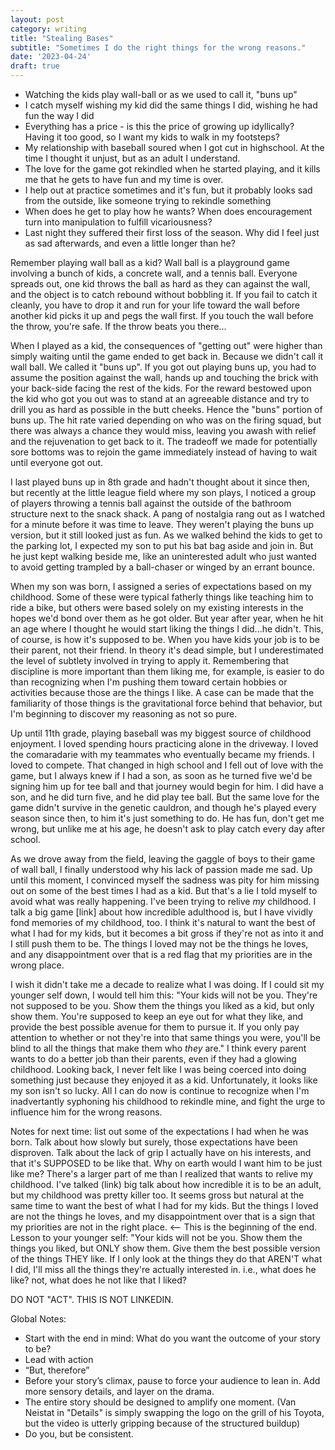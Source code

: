 ```yaml
---
layout: post
category: writing
title: "Stealing Bases"
subtitle: "Sometimes I do the right things for the wrong reasons."
date: '2023-04-24'
draft: true
---
```


- Watching the kids play wall-ball or as we used to call it, "buns up"
- I catch myself wishing my kid did the same things I did, wishing he had fun the way I did
- Everything has a price - is this the price of growing up idyllically? Having it too good, so I want my kids to walk in my footsteps?
- My relationship with baseball soured when I got cut in highschool. At the time I thought it unjust, but as an adult I understand.
- The love for the game got rekindled when he started playing, and it kills me that he gets to have fun and my time is over.
- I help out at practice sometimes and it's fun, but it probably looks sad from the outside, like someone trying to rekindle something
- When does he get to play how he wants? When does encouragement turn into manipulation to fulfill vicariousness?
- Last night they suffered their first loss of the season. Why did I feel just as sad afterwards, and even a little longer than he?

Remember playing wall ball as a kid? Wall ball is a playground game involving a bunch of kids, a concrete wall, and a tennis ball. Everyone spreads out, one kid throws the ball as hard as they can against the wall, and the object is to catch rebound without bobbling it. If you fail to catch it cleanly, you have to drop it and run for your life toward the wall before another kid picks it up and pegs the wall first. If you touch the wall before the throw, you're safe. If the throw beats you there...

When I played as a kid, the consequences of "getting out" were higher than simply waiting until the game ended to get back in. Because we didn't call it wall ball. We called it "buns up". If you got out playing buns up, you had to assume the position against the wall, hands up and touching the brick with your back-side facing the rest of the kids. For the reward bestowed upon the kid who got you out was to stand at an agreeable distance and try to drill you as hard as possible in the butt cheeks. Hence the "buns" portion of buns up. The hit rate varied depending on who was on the firing squad, but there was always a chance they would miss, leaving you awash with relief and the rejuvenation to get back to it. The tradeoff we made for potentially sore bottoms was to rejoin the game immediately instead of having to wait until everyone got out.

I last played buns up in 8th grade and hadn't thought about it since then, but recently at the little league field where my son plays, I noticed a group of players throwing a tennis ball against the outside of the bathroom structure next to the snack shack. A pang of nostalgia rang out as I watched for a minute before it was time to leave. They weren't playing the buns up version, but it still looked just as fun. As we walked behind the kids to get to the parking lot, I expected my son to put his bat bag aside and join in. But he just kept walking beside me, like an uninterested adult who just wanted to avoid getting trampled by a ball-chaser or winged by an errant bounce.

When my son was born, I assigned a series of expectations based on my childhood. Some of these were typical fatherly things like teaching him to ride a bike, but others were based solely on my existing interests in the hopes we'd bond over them as he got older. But year after year, when he hit an age where I thought he would start liking the things I did...he didn't. This, of course, is how it's supposed to be. When you have kids your job is to be their parent, not their friend. In theory it's dead simple, but I underestimated the level of subtlety involved in trying to apply it. Remembering that discipline is more important than them liking me, for example, is easier to do than recognizing when I'm pushing them toward certain hobbies or activities because those are the things I like. A case can be made that the familiarity of those things is the gravitational force behind that behavior, but I'm beginning to discover my reasoning as not so pure.

Up until 11th grade, playing baseball was my biggest source of childhood enjoyment. I loved spending hours practicing alone in the driveway. I loved the comaradarie with my teammates who eventually became my friends. I loved to compete. That changed in high school and I fell out of love with the game, but I always knew if I had a son, as soon as he turned five we'd be signing him up for tee ball and that journey would begin for him. I did have a son, and he did turn five, and he did play tee ball. But the same love for the game didn't survive in the genetic cauldron, and though he's played every season since then, to him it's just something to do. He has fun, don't get me wrong, but unlike me at his age, he doesn't ask to play catch every day after school.

As we drove away from the field, leaving the gaggle of boys to their game of wall ball, I finally understood why his lack of passion made me sad. Up until this moment, I convinced myself the sadness was pity for him missing out on some of the best times I had as a kid. But that's a lie I told myself to avoid what was really happening. I've been trying to relive _my_ childhood. I talk a big game [link] about how incredible adulthood is, but I have vividly fond memories of my childhood, too. I think it's natural to want the best of what I had for my kids, but it becomes a bit gross if they're not as into it and I still push them to be. The things I loved may not be the things he loves, and any disappointment over that is a red flag that my priorities are in the wrong place.

I wish it didn't take me a decade to realize what I was doing. If I could sit my younger self down, I would tell him this: "Your kids will not be you. They're not supposed to be you. Show them the things you liked as a kid, but only show them. You're supposed to keep an eye out for what they like, and provide the best possible avenue for them to pursue it. If you only pay attention to whether or not they're into that same things you were, you'll be blind to all the things that make them who _they_ are." I think every parent wants to do a better job than their parents, even if they had a glowing childhood. Looking back, I never felt like I was being coerced into doing something just because they enjoyed it as a kid. Unfortunately, it looks like my son isn't so lucky. All I can do now is continue to recognize when I'm inadvertantly syphoning his childhood to rekindle mine, and fight the urge to influence him for the wrong reasons.

Notes for next time: list out some of the expectations I had when he was born. Talk about how slowly but surely, those expectations have been disproven. Talk about the lack of grip I actually have on his interests, and that it's SUPPOSED to be like that. Why on earth would I want him to be just like me? There's a larger part of me than I realized that wants to relive my childhood. I've talked (link) big talk about how incredible it is to be an adult, but my childhood was pretty killer too. It seems gross but natural at the same time to want the best of what I had for my kids. But the things I loved are not the things he loves, and my disappointment over that is a sign that my priorities are not in the right place. <-- This is the beginning of the end. Lesson to your younger self: "Your kids will not be you. Show them the things you liked, but ONLY show them. Give them the best possible version of the things THEY like. If I only look at the things they do that AREN'T what I did, I'll miss all the things they're actually interested in. i.e., what does he like? not, what does he not like that I liked?

DO NOT "ACT". THIS IS NOT LINKEDIN.

Global Notes:

- Start with the end in mind: What do you want the outcome of your story to be?
- Lead with action
- “But, therefore”
- Before your story’s climax, pause to force your audience to lean in. Add more sensory details, and layer on the drama.
- The entire story should be designed to amplify one moment. (Van Neistat in "Details" is simply swapping the logo on the grill of his Toyota, but the video is utterly gripping because of the structured buildup)
- Do you, but be consistent.
